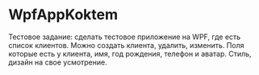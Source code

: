 # WpfAppKoktem
Тестовое задание:
сделать тестовое приложение на WPF, где есть список клиентов. 
Можно создать клиента, удалить, изменить. 
Поля которые есть у клиента, имя, год рождения, телефон и аватар.
Стиль, дизайн на свое усмотрение.
